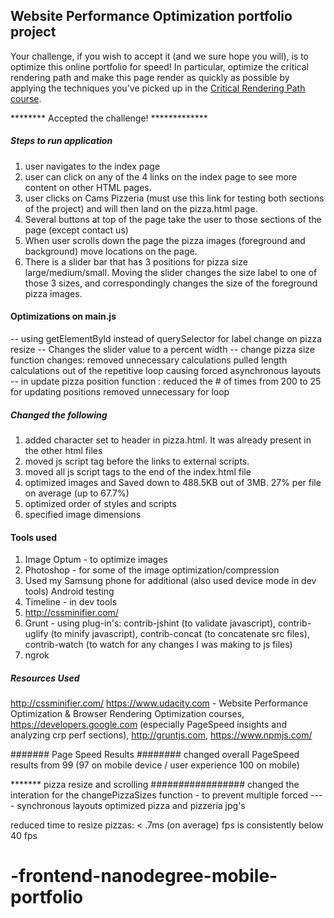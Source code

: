 ## Website Performance Optimization portfolio project

Your challenge, if you wish to accept it (and we sure hope you will), is to optimize this online portfolio for speed! In particular, optimize the critical rendering path and make this page render as quickly as possible by applying the techniques you've picked up in the [Critical Rendering Path course](https://www.udacity.com/course/ud884).


******** Accepted the challenge! *************


#####  Steps to run application ##########
1. user navigates to the index page
2. user can click on any of the 4 links on the index page to see more content on other HTML pages.
3. user clicks on Cams Pizzeria (must use this link for testing both sections of the project) and
  will then land on the pizza.html page.
4. Several buttons at top of the page take the user to those sections of the page (except contact us)
5. When user scrolls down the page the pizza images (foreground and background) move locations on the page.
6.  There is a slider bar that has 3 positions for pizza size large/medium/small.  Moving the slider
  changes the size label to one of those 3 sizes, and correspondingly changes the size of the foreground pizza images.


#### Optimizations on main.js ############
-- using getElementById instead of querySelector for label change on pizza resize
-- Changes the slider value to a percent width
-- change pizza size function changes:
     removed unnecessary calculations
     pulled length calculations out of the repetitive loop causing forced asynchronous layouts
-- in update pizza position function :
     reduced the # of times from 200 to 25 for updating positions
     removed unnecessary for loop


##### Changed the following #####
1. added character set to header in pizza.html.  It was already present in the other html files
2. moved js script tag  before the links to external scripts.
3. moved all js script tags to the end of the index.html file
4. optimized images and Saved down to 488.5KB out of 3MB. 27% per file on average (up to 67.7%)
5. optimized order of styles and scripts
6. specified image dimensions


#### Tools used ##########
1. Image Optum - to optimize images
2. Photoshop - for some of the image optimization/compression
3. Used my Samsung phone for additional (also used device mode in dev tools) Android testing
4. Timeline - in dev tools
5. http://cssminifier.com/
6. Grunt -
    using plug-in's:
       contrib-jshint (to validate javascript),
       contrib-uglify (to minify javascript),
       contrib-concat (to concatenate src files),
       contrib-watch (to watch for any changes I was making to js files)
7. ngrok


##### Resources Used ############
http://cssminifier.com/
https://www.udacity.com -
      Website Performance Optimization & Browser Rendering Optimization courses,
https://developers.google.com (especially PageSpeed insights and analyzing crp perf sections),
http://gruntjs.com,
https://www.npmjs.com/



####### Page Speed Results ########
changed overall PageSpeed results from 99 (97 on mobile device / user experience 100 on mobile)





******* pizza resize and scrolling #################
changed the interation for the changePizzaSizes function - to prevent multiple forced
----  synchronous layouts
optimized pizza and pizzeria jpg's

reduced time to resize pizzas: < .7ms (on average)
fps is consistently below 40 fps







# -frontend-nanodegree-mobile-portfolio
